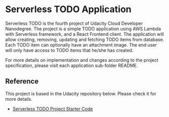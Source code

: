# Serverless TODO Application

Serverless TODO is the fourth project of Udacity Cloud Developer Nanodegree.
The project is a simple TODO application using AWS Lambda with Serverless framework, and a React Frontend client.
The application will allow creating, removing, updating and fetching TODO items from database. Each TODO item can optionally have an attachment image.
The end user will only have access to TODO items that he/she has created.

For more details on implementation and changes according to the project specification, please visit each application sub-folder README.

## Reference

This project is based in the Udacity repository below. Please check it for more details.

-   [Serverless TODO Project Starter Code](https://github.com/udacity/cloud-developer/tree/master/course-04/project/c4-final-project-starter-code)
